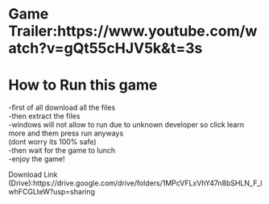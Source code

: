 <h1>Game Trailer:https://www.youtube.com/watch?v=gQt55cHJV5k&t=3s</h1>
<h1>How to Run this game</h1>
<p style="text-transform: lowercase;">-FIRST OF ALL DOWNLOAD ALL THE FILES  <br> -THEN EXTRACT THE FILES <br> -WINDOWS WILL NOT ALLOW TO RUN DUE TO UNKNOWN DEVELOPER SO CLICK LEARN MORE AND THEM PRESS RUN ANYWAYS<br>(DONT WORRY ITS 100% SAFE) <br> -THEN WAIT FOR THE GAME TO LUNCH <br> -ENJOY THE GAME!</p>
<p>Download Link (Drive):https://drive.google.com/drive/folders/1MPcVFLxVhY47n8bSHLN_F_lwhFCGLteW?usp=sharing</p>
